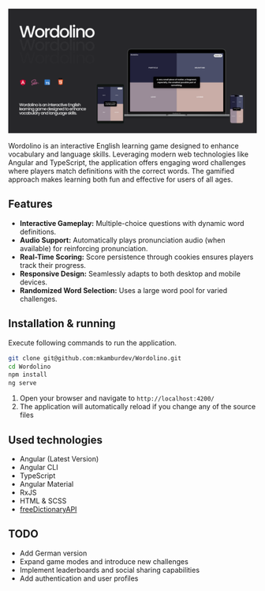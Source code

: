 ![alt text](public/thumbnail.png)

Wordolino is an interactive English learning game designed to enhance vocabulary and language skills. Leveraging modern web technologies like Angular and TypeScript, the application offers engaging word challenges where players match definitions with the correct words. The gamified approach makes learning both fun and effective for users of all ages.

## Features

- **Interactive Gameplay:** Multiple-choice questions with dynamic word definitions.
- **Audio Support:** Automatically plays pronunciation audio (when available) for reinforcing pronunciation.
- **Real-Time Scoring:** Score persistence through cookies ensures players track their progress.
- **Responsive Design:** Seamlessly adapts to both desktop and mobile devices.
- **Randomized Word Selection:** Uses a large word pool for varied challenges.

## Installation & running

Execute following commands to run the application.

```bash
git clone git@github.com:mkamburdev/Wordolino.git
cd Wordolino
npm install
ng serve
```

1. Open your browser and navigate to `http://localhost:4200/`
2. The application will automatically reload if you change any of the source files

## Used technologies

- Angular (Latest Version)
- Angular CLI
- TypeScript
- Angular Material
- RxJS
- HTML & SCSS
- [freeDictionaryAPI](https://github.com/meetDeveloper/freeDictionaryAPI)

## TODO

- Add German version
- Expand game modes and introduce new challenges
- Implement leaderboards and social sharing capabilities
- Add authentication and user profiles